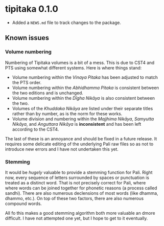 # tipitaka 0.1.0

* Added a `NEWS.md` file to track changes to the package.

## Known issues

### Volume numbering
Numbering of Tipitaka volumes is a bit of a mess. This is due to CST4 and PTS using somewhat different systems. Here is where things stand: 

* Volume numbering within the *Vinaya Pitaka* has been adjusted to match the PTS order. 
* Volume numbering within the *Abhidhamma Pitaka* is consistent between the two editions and is unchanged.
* Volume numbering within the *Dīgha Nikāya* is also consistent between the two.
* Volumes of the *Khuddaka Nikāya* are listed under their separate titles rather than by number, as is the norm for these works.
* Volume division and numbering within the *Majjhima Nikāya*, *Samyutta Nikāya*, and *Anguttara Nikāya* is **inconsistent** and has been left according to the CST4. 

The last of these is an annoyance and should be fixed in a future release. It requires some delicate editing of the underlying Pali raw files so as not to introduce new errors and I have not undertaken this yet.

### Stemming
It would be *hugely* valuable to provide a stemming function for Pali. Right now, every sequence of letters surrounded by spaces or punctuation is treated as a distinct word. That is not precisely correct for Pali, where where words can be joined together for phonetic reasons (a process called sandhi). There are also numerous declensions of most words (like dhamma, dhammo, etc.). On top of these two factors, there are also numerous compound words.

All fo this makes a good stemming algorithm both more valuable an dmore difficult. I have not attempted one yet, but I hope to get to it eventually.
